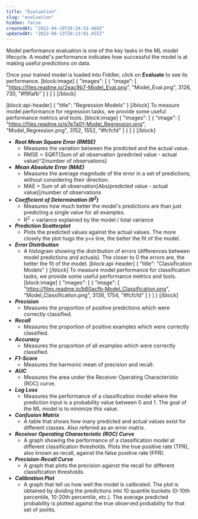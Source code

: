 ```yaml
---
title: "Evaluation"
slug: "evaluation"
hidden: false
createdAt: "2022-04-19T20:24:53.469Z"
updatedAt: "2022-06-13T20:13:01.455Z"
---
```

Model performance evaluation is one of the key tasks in the ML model lifecycle. A model's performance indicates how successful the model is at making useful predictions on data.

Once your trained model is loaded into Fiddler, click on **Evaluate** to see its performance.
[block:image]
{
  "images": [
    {
      "image": [
        "https://files.readme.io/2eac9b7-Model_Eval.png",
        "Model_Eval.png",
        3126,
        730,
        "#f9fafb"
      ]
    }
  ]
}
[/block]

[block:api-header]
{
  "title": "Regression Models"
}
[/block]
To measure model performance for regression tasks, we provide some useful performance metrics and tools.
[block:image]
{
  "images": [
    {
      "image": [
        "https://files.readme.io/e7e7a01-Model_Regression.png",
        "Model_Regression.png",
        3152,
        1552,
        "#fcfcfd"
      ]
    }
  ]
}
[/block]
* ***Root Mean Square Error (RMSE)***
    * Measures the variation between the predicted and the actual value.
    * RMSE = SQRT[Sum of all observation (predicted value - actual value)^2/number of observations]
* ***Mean Absolute Error (MAE)***
    * Measures the average magnitude of the error in a set of predictions, without considering their direction.
    * MAE = Sum of all observation[Abs(predicted value - actual value)]/number of observations
* ***Coefficient of Determination (R<sup>2</sup>)***
    * Measures how much better the model's predictions are than just predicting a single value for all examples.
    * R<sup>2</sup> = variance explained by the model / total variance
* ***Prediction Scatterplot***
    * Plots the predicted values against the actual values. The more closely the plot hugs the y=x line, the better the fit of the model.
* ***Error Distribution***
    * A histogram showing the distribution of errors (differences between model predictions and actuals). The closer to 0 the errors are, the better the fit of the model.
[block:api-header]
{
  "title": "Classification Models"
}
[/block]
To measure model performance for classification tasks, we provide some useful performance metrics and tools.
[block:image]
{
  "images": [
    {
      "image": [
        "https://files.readme.io/b60acfb-Model_Classification.png",
        "Model_Classification.png",
        3136,
        1754,
        "#fcfcfd"
      ]
    }
  ]
}
[/block]
* ***Precision***
    * Measures the proportion of positive predictions which were correctly classified.
* ***Recall***
    * Measures the proportion of positive examples which were correctly classified.
* ***Accuracy***
    * Measures the proportion of all examples which were correctly classified.
* ***F1-Score***
    * Measures the harmonic mean of precision and recall.
* ***AUC***
    * Measures the area under the Receiver Operating Characteristic (ROC) curve.
* ***Log Loss***
    * Measures the performance of a classification model where the prediction input is a probability value between 0 and 1. The goal of the ML model is to minimize this value.
* ***Confusion Matrix***
    * A table that shows how many predicted and actual values exist for different classes. Also referred as an error matrix.
* ***Receiver Operating Characteristic (ROC) Curve***
    * A graph showing the performance of a classification model at different classification thresholds. Plots the true positive rate (TPR), also known as recall, against the false positive rate (FPR).
* ***Precision-Recall Curve***
    * A graph that plots the precision against the recall for different classification thresholds.
* ***Calibration Plot***
    * A graph that tell us how well the model is calibrated. The plot is obtained by dividing the predictions into 10 quantile buckets (0-10th percentile, 10-20th percentile, etc.). The average predicted probability is plotted against the true observed probability for that set of points.